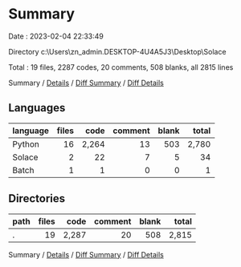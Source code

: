 # Summary

Date : 2023-02-04 22:33:49

Directory c:\\Users\\zn_admin.DESKTOP-4U4A5J3\\Desktop\\Solace

Total : 19 files,  2287 codes, 20 comments, 508 blanks, all 2815 lines

Summary / [Details](details.md) / [Diff Summary](diff.md) / [Diff Details](diff-details.md)

## Languages
| language | files | code | comment | blank | total |
| :--- | ---: | ---: | ---: | ---: | ---: |
| Python | 16 | 2,264 | 13 | 503 | 2,780 |
| Solace | 2 | 22 | 7 | 5 | 34 |
| Batch | 1 | 1 | 0 | 0 | 1 |

## Directories
| path | files | code | comment | blank | total |
| :--- | ---: | ---: | ---: | ---: | ---: |
| . | 19 | 2,287 | 20 | 508 | 2,815 |

Summary / [Details](details.md) / [Diff Summary](diff.md) / [Diff Details](diff-details.md)